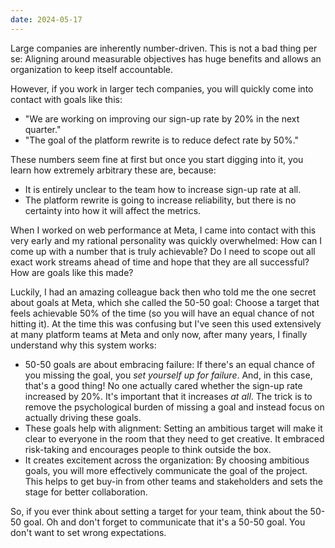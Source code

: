 ```yaml
---
date: 2024-05-17
---
```

Large companies are inherently number-driven. This is not a bad thing per se: Aligning around measurable objectives has huge benefits and allows an organization to keep itself accountable.

However, if you work in larger tech companies, you will quickly come into contact with goals like this:

- "We are working on improving our sign-up rate by 20% in the next quarter."
- "The goal of the platform rewrite is to reduce defect rate by 50%."

These numbers seem fine at first but once you start digging into it, you learn how extremely arbitrary these are, because:

- It is entirely unclear to the team how to increase sign-up rate at all.
- The platform rewrite is going to increase reliability, but there is no certainty into how it will affect the metrics.

When I worked on web performance at Meta, I came into contact with this very early and my rational personality was quickly overwhelmed: How can I come up with a number that is truly achievable? Do I need to scope out all exact work streams ahead of time and hope that they are all successful? How are goals like this made?

Luckily, I had an amazing colleague back then who told me the one secret about goals at Meta, which she called the 50-50 goal: Choose a target that feels achievable 50% of the time (so you will have an equal chance of not hitting it). At the time this was confusing but I've seen this used extensively at many platform teams at Meta and only now, after many years, I finally understand why this system works:

- 50-50 goals are about embracing failure: If there's an equal chance of you missing the goal, you _set yourself up for failure_. And, in this case, that's a good thing! No one actually cared whether the sign-up rate increased by 20%. It's important that it increases _at all_. The trick is to remove the psychological burden of missing a goal and instead focus on actually driving these goals.
- These goals help with alignment: Setting an ambitious target will make it clear to everyone in the room that they need to get creative. It embraced risk-taking and encourages people to think outside the box.
- It creates excitement across the organization: By choosing ambitious goals, you will more effectively communicate the goal of the project. This helps to get buy-in from other teams and stakeholders and sets the stage for better collaboration.

So, if you ever think about setting a target for your team, think about the 50-50 goal. Oh and don't forget to communicate that it's a 50-50 goal. You don't want to set wrong expectations.

